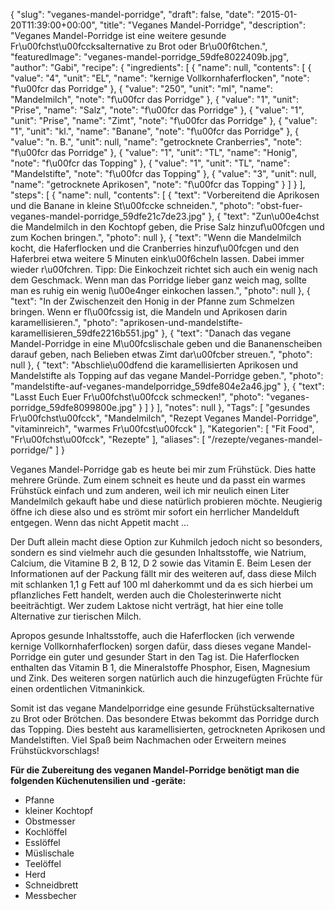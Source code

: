 {
    "slug": "veganes-mandel-porridge",
    "draft": false,
    "date": "2015-01-20T11:39:00+00:00",
    "title": "Veganes Mandel-Porridge",
    "description": "Veganes Mandel-Porridge ist eine weitere gesunde Fr\u00fchst\u00fccksalternative zu Brot oder Br\u00f6tchen.",
    "featuredImage": "veganes-mandel-porridge_59dfe8022409b.jpg",
    "author": "Gabi",
    "recipe": {
        "ingredients": [
            {
                "name": null,
                "contents": [
                    {
                        "value": "4",
                        "unit": "EL",
                        "name": "kernige Vollkornhaferflocken",
                        "note": "f\u00fcr das Porridge"
                    },
                    {
                        "value": "250",
                        "unit": "ml",
                        "name": "Mandelmilch",
                        "note": "f\u00fcr das Porridge"
                    },
                    {
                        "value": "1",
                        "unit": "Prise",
                        "name": "Salz",
                        "note": "f\u00fcr das Porridge"
                    },
                    {
                        "value": "1",
                        "unit": "Prise",
                        "name": "Zimt",
                        "note": "f\u00fcr das Porridge"
                    },
                    {
                        "value": "1",
                        "unit": "kl.",
                        "name": "Banane",
                        "note": "f\u00fcr das Porridge"
                    },
                    {
                        "value": "n. B.",
                        "unit": null,
                        "name": "getrocknete Cranberries",
                        "note": "f\u00fcr das Porridge"
                    },
                    {
                        "value": "1",
                        "unit": "TL",
                        "name": "Honig",
                        "note": "f\u00fcr das Topping"
                    },
                    {
                        "value": "1",
                        "unit": "TL",
                        "name": "Mandelstifte",
                        "note": "f\u00fcr das Topping"
                    },
                    {
                        "value": "3",
                        "unit": null,
                        "name": "getrocknete Aprikosen",
                        "note": "f\u00fcr das Topping"
                    }
                ]
            }
        ],
        "steps": [
            {
                "name": null,
                "contents": [
                    {
                        "text": "Vorbereitend die Aprikosen und die Banane in kleine St\u00fccke schneiden.",
                        "photo": "obst-fuer-veganes-mandel-porridge_59dfe21c7de23.jpg"
                    },
                    {
                        "text": "Zun\u00e4chst die Mandelmilch in den Kochtopf geben, die Prise Salz hinzuf\u00fcgen und zum Kochen bringen.",
                        "photo": null
                    },
                    {
                        "text": "Wenn die Mandelmilch kocht, die Haferflocken und die Cranberries hinzuf\u00fcgen und den Haferbrei etwa weitere 5 Minuten eink\u00f6cheln lassen. Dabei immer wieder r\u00fchren. Tipp: Die Einkochzeit richtet sich auch ein wenig nach dem Geschmack. Wenn man das Porridge lieber ganz weich mag, sollte man es ruhig ein wenig l\u00e4nger einkochen lassen.",
                        "photo": null
                    },
                    {
                        "text": "In der Zwischenzeit den Honig in der Pfanne zum Schmelzen bringen. Wenn er fl\u00fcssig ist, die Mandeln und Aprikosen darin karamellisieren.",
                        "photo": "aprikosen-und-mandelstifte-karamellisieren_59dfe2216b551.jpg"
                    },
                    {
                        "text": "Danach das vegane Mandel-Porridge in eine M\u00fcslischale geben und die Bananenscheiben darauf geben, nach Belieben etwas Zimt dar\u00fcber streuen.",
                        "photo": null
                    },
                    {
                        "text": "Abschlie\u00dfend die karamellisierten Aprikosen und Mandelstifte als Topping auf das vegane Mandel-Porridge geben.",
                        "photo": "mandelstifte-auf-veganes-mandelporridge_59dfe804e2a46.jpg"
                    },
                    {
                        "text": "Lasst Euch Euer Fr\u00fchst\u00fcck schmecken!",
                        "photo": "veganes-porridge_59dfe8099800e.jpg"
                    }
                ]
            }
        ],
        "notes": null
    },
    "Tags": [
        "gesundes Fr\u00fchst\u00fcck",
        "Mandelmilch",
        "Rezept Veganes Mandel-Porridge",
        "vitaminreich",
        "warmes Fr\u00fcst\u00fcck"
    ],
    "Kategorien": [
        "Fit Food",
        "Fr\u00fchst\u00fcck",
        "Rezepte"
    ],
    "aliases": [
        "\/rezepte\/veganes-mandel-porridge\/"
    ]
}

Veganes Mandel-Porridge gab es heute bei mir zum Frühstück. Dies hatte mehrere Gründe. Zum einem schneit es heute und da passt ein warmes Frühstück einfach und zum anderen, weil ich mir neulich einen Liter Mandelmilch gekauft habe und diese natürlich probieren möchte. Neugierig öffne ich diese also und es strömt mir sofort ein herrlicher Mandelduft entgegen. Wenn das nicht Appetit macht &#8230;

Der Duft allein macht diese Option zur Kuhmilch jedoch nicht so besonders, sondern es sind vielmehr auch die gesunden Inhaltsstoffe, wie Natrium, Calcium, die Vitamine B 2, B 12, D 2 sowie das Vitamin E. Beim Lesen der Informationen auf der Packung fällt mir des weiteren auf, dass diese Milch mit schlanken 1,1 g Fett auf 100 ml daherkommt und da es sich hierbei um pflanzliches Fett handelt, werden auch die Cholesterinwerte nicht beeiträchtigt. Wer zudem Laktose nicht verträgt, hat hier eine tolle Alternative zur tierischen Milch.

Apropos gesunde Inhaltsstoffe, auch die Haferflocken (ich verwende kernige Vollkornhaferflocken) sorgen dafür, dass dieses vegane Mandel-Porridge ein guter und gesunder Start in den Tag ist. Die Haferflocken enthalten das Vitamin B 1, die Mineralstoffe Phosphor, Eisen, Magnesium und Zink. Des weiteren sorgen natürlich auch die hinzugefügten Früchte für einen ordentlichen Vitmaninkick.

Somit ist das vegane Mandelporridge eine gesunde Frühstücksalternative zu Brot oder Brötchen. Das besondere Etwas bekommt das Porridge durch das Topping. Dies besteht aus karamellisierten, getrockneten Aprikosen und Mandelstiften. Viel Spaß beim Nachmachen oder Erweitern meines Frühstückvorschlags!

**Für die Zubereitung des veganen Mandel-Porridge benötigt man die folgenden Küchenutensilien und -geräte:**

 * Pfanne
 * kleiner Kochtopf
 * Obstmesser
 * Kochlöffel
 * Esslöffel
 * Müslischale
 * Teelöffel
 * Herd
 * Schneidbrett
 * Messbecher